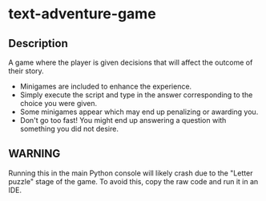# text-adventure-game

## Description
A game where the player is given decisions that will affect the outcome of their story. 
- Minigames are included to enhance the experience.
- Simply execute the script and type in the answer corresponding to the choice you were given.
- Some minigames appear which may end up penalizing or awarding you.
- Don't go too fast! You might end up answering a question with something you did not desire.

## WARNING
Running this in the main Python console will likely crash due to the "Letter puzzle" stage of the game. To avoid this, copy the raw code and run it in an IDE.


